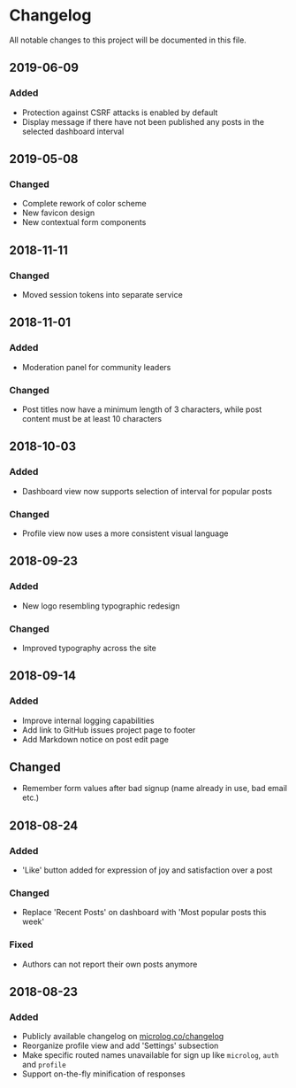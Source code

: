 # Changelog
All notable changes to this project will be documented in this file.

## 2019-06-09
### Added
- Protection against CSRF attacks is enabled by default
- Display message if there have not been published any posts in the selected dashboard interval

## 2019-05-08
### Changed
- Complete rework of color scheme
- New favicon design
- New contextual form components

## 2018-11-11
### Changed
- Moved session tokens into separate service

## 2018-11-01
### Added
- Moderation panel for community leaders

### Changed
- Post titles now have a minimum length of 3 characters, while post content must be at least 10 characters

## 2018-10-03
### Added
- Dashboard view now supports selection of interval for popular posts

### Changed
- Profile view now uses a more consistent visual language

## 2018-09-23
### Added
- New logo resembling typographic redesign

### Changed
- Improved typography across the site

## 2018-09-14
### Added
- Improve internal logging capabilities
- Add link to GitHub issues project page to footer
- Add Markdown notice on post edit page

## Changed
- Remember form values after bad signup (name already in use, bad email etc.)

## 2018-08-24
### Added
- 'Like' button added for expression of joy and satisfaction over a post

### Changed
- Replace 'Recent Posts' on dashboard with 'Most popular posts this week'

### Fixed
- Authors can not report their own posts anymore

## 2018-08-23
### Added
- Publicly available changelog on [microlog.co/changelog](https://microlog.co/changelog)
- Reorganize profile view and add 'Settings' subsection
- Make specific routed names unavailable for sign up like `microlog`, `auth` and `profile`
- Support on-the-fly minification of responses
